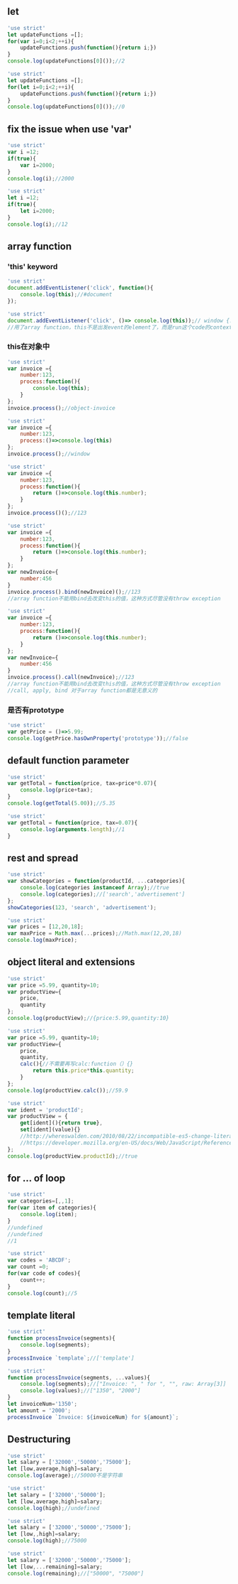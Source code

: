 ## let
```javascript
'use strict'
let updateFunctions =[];
for(var i=0;i<2;++i){
	updateFunctions.push(function(){return i;})
}
console.log(updateFunctions[0]());//2
```
```javascript
'use strict'
let updateFunctions =[];
for(let i=0;i<2;++i){
	updateFunctions.push(function(){return i;})
}
console.log(updateFunctions[0]());//0
```

## fix the issue when use 'var'
```javascript
'use strict'
var i =12;
if(true){
	var i=2000;
}
console.log(i);//2000
```

```javascript
'use strict'
let i =12;
if(true){
	let i=2000;
}
console.log(i);//12
```

## array function
### 'this' keyword
```javascript
'use strict'
document.addEventListener('click', function(){
	console.log(this);//#document
});
```

```javascript
'use strict'
document.addEventListener('click', ()=> console.log(this));// window {...}
//用了array function，this不是出发event的element了，而是run这个code的context
```
### this在对象中
```javascript
'use strict'
var invoice ={
	number:123,
	process:function(){
		console.log(this);
	}
};
invoice.process();//object-invoice
```

```javascript
'use strict'
var invoice ={
	number:123,
	process:()=>console.log(this)
};
invoice.process();//window
```

```javascript
'use strict'
var invoice ={
	number:123,
	process:function(){
		return ()=>console.log(this.number);
	}
};
invoice.process()();//123
```

```javascript
'use strict'
var invoice ={
	number:123,
	process:function(){
		return ()=>console.log(this.number);
	}
};
var newInvoice={
	number:456
}
invoice.process().bind(newInvoice)();//123
//array function不能用bind去改变this的值，这种方式尽管没有throw exception
```


```javascript
'use strict'
var invoice ={
	number:123,
	process:function(){
		return ()=>console.log(this.number);
	}
};
var newInvoice={
	number:456
}
invoice.process().call(newInvoice);//123
//array function不能用bind去改变this的值，这种方式尽管没有throw exception
//call, apply, bind 对于array function都是无意义的
```

### 是否有prototype
```javascript
'use strict'
var getPrice = ()=>5.99;
console.log(getPrice.hasOwnProperty('prototype'));//false
```

## default function parameter
```javascript
'use strict'
var getTotal = function(price, tax=price*0.07){
	console.log(price+tax);
}
console.log(getTotal(5.00));//5.35
```

```javascript
'use strict'
var getTotal = function(price, tax=0.07){
	console.log(arguments.length);//1
}
```

## rest and spread
```javascript
'use strict'
var showCategories = function(productId, ...categories){
	console.log(categories instanceof Array);//true
	console.log(categories);//['search','advertisement']
};
showCategories(123, 'search', 'advertisement');
```

```javascript
'use strict'
var prices = [12,20,18];
var maxPrice = Math.max(...prices);//Math.max(12,20,18)
console.log(maxPrice);
```

## object literal and extensions
```javascript
'use strict'
var price =5.99, quantity=10;
var productView={
	price,
	quantity
};
console.log(productView);//{price:5.99,quantity:10}
```

```javascript
'use strict'
var price =5.99, quantity=10;
var productView={
	price,
	quantity,
	calc(){//不需要再写calc:function（）{}
		return this.price*this.quantity;
	}
};
console.log(productView.calc());//59.9
```

```javascript
'use strict'
var ident = 'productId';
var productView = {
	get[ident](){return true},
	set[ident](value){}
	//http://whereswalden.com/2010/08/22/incompatible-es5-change-literal-getter-and-setter-functions-must-now-have-exactly-zero-or-one-arguments/
	//https://developer.mozilla.org/en-US/docs/Web/JavaScript/Reference/Functions/set
};
console.log(productView.productId);//true
```

## for ... of loop
```javascript
'use strict'
var categories=[,,1];
for(var item of categories){
	console.log(item);
}
//undefined
//undefined
//1
```

```javascript
'use strict'
var codes = 'ABCDF';
var count =0;
for(var code of codes){
	count++;
}
console.log(count);//5
```

## template literal
```javascript
'use strict'
function processInvoice(segments){
	console.log(segments);
}
processInvoice `template`;//['template']
```

```javascript
'use strict'
function processInvoice(segments, ...values){
	console.log(segments);//["Invoice: ", " for ", "", raw: Array[3]]
	console.log(values);//["1350", "2000"]
}
let invoiceNum='1350';
let amount = '2000';
processInvoice `Invoice: ${invoiceNum} for ${amount}`;
```

## Destructuring
```javascript
'use strict'
let salary = ['32000','50000','75000'];
let [low,average,high]=salary;
console.log(average);//50000不是字符串
```

```javascript
'use strict'
let salary = ['32000','50000'];
let [low,average,high]=salary;
console.log(high);//undefined
```

```javascript
'use strict'
let salary = ['32000','50000','75000'];
let [low,,high]=salary;
console.log(high);//75000
```

```javascript
'use strict'
let salary = ['32000','50000','75000'];
let [low,...remaining]=salary;
console.log(remaining);//["50000", "75000"]
```















